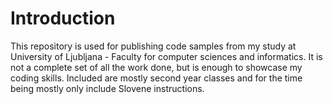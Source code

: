 ﻿# Introduction

This repository is used for publishing code samples from my study at University of Ljubljana - Faculty for computer sciences and informatics. It is not a complete set of all the work done, but is enough to showcase my coding skills. Included are mostly second year classes and for the time being mostly only include Slovene instructions.
